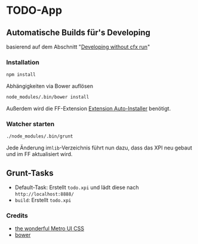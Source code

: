 # TODO-App

## Automatische Builds für's Developing

basierend auf dem Abschnitt "[Developing without cfx run](https://developer.mozilla.org/en-US/Add-ons/SDK/Tutorials/Getting_started)"


### Installation

```sh
npm install
```

Abhängigkeiten via Bower auflösen
```sh
node_modules/.bin/bower install
```


Außerdem wird die FF-Extension [Extension Auto-Installer](https://addons.mozilla.org/en-US/firefox/addon/autoinstaller/)
benötigt.

### Watcher starten

```sh
./node_modules/.bin/grunt
```

Jede Änderung im`lib`-Verzeichnis führt nun dazu, dass das XPI neu gebaut und im FF aktualisiert wird.

## Grunt-Tasks

* Default-Task: Erstellt `todo.xpi` und lädt diese nach `http://localhost:8888/`
* `build`: Erstellt `todo.xpi`

### Credits

* [the wonderful Metro UI CSS](http://metroui.org.ua/)
* [bower](http://bower.io/)
